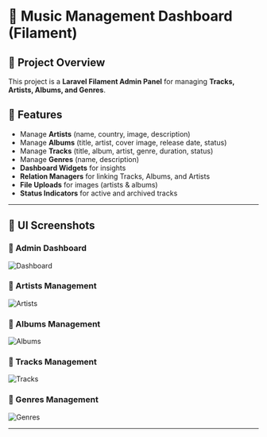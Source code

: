 # 🎵 Music Management Dashboard (Filament)

## 📌 Project Overview
This project is a **Laravel Filament Admin Panel** for managing **Tracks, Artists, Albums, and Genres**.

## 🚀 Features
- Manage **Artists** (name, country, image, description)
- Manage **Albums** (title, artist, cover image, release date, status)
- Manage **Tracks** (title, album, artist, genre, duration, status)
- Manage **Genres** (name, description)
- **Dashboard Widgets** for insights
- **Relation Managers** for linking Tracks, Albums, and Artists
- **File Uploads** for images (artists & albums)
- **Status Indicators** for active and archived tracks

---

## 🎨 UI Screenshots
### **🔹 Admin Dashboard**
![Dashboard](https://live.staticflickr.com/65535/54316386701_6a22afceb0_b.jpg)

### **🔹 Artists Management**
![Artists](https://live.staticflickr.com/65535/54316623253_1183578435_b.jpg)

### **🔹 Albums Management**
![Albums](https://live.staticflickr.com/65535/54316616284_8d8b6edca6_b.jpg)

### **🔹 Tracks Management**
![Tracks](https://live.staticflickr.com/65535/54316386711_1580846c57_b.jpg)

### **🔹 Genres Management**
![Genres](https://live.staticflickr.com/65535/54316386721_55a140c294_b.jpg)

---


